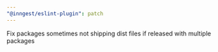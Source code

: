 ```yaml
---
"@inngest/eslint-plugin": patch
---
```


Fix packages sometimes not shipping dist files if released with multiple packages
